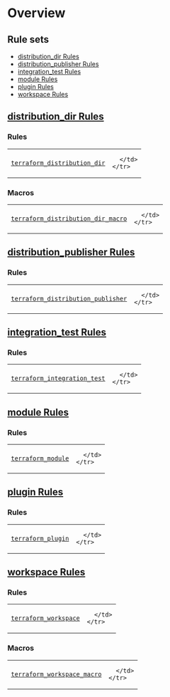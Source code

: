 
# Overview


<nav class="toc">
  <h2>Rule sets</h2>
  <ul>
    <li><a href="#distribution_dir">distribution_dir Rules</a></li>
    <li><a href="#distribution_publisher">distribution_publisher Rules</a></li>
    <li><a href="#integration_test">integration_test Rules</a></li>
    <li><a href="#module">module Rules</a></li>
    <li><a href="#plugin">plugin Rules</a></li>
    <li><a href="#workspace">workspace Rules</a></li>
  </ul>
</nav>

<h2><a href="/distribution_dir.html" id="distribution_dir">distribution_dir Rules</a></h2>

<h3>Rules</h3>
<table class="overview-table">
  <colgroup>
    <col class="col-name" />
    <col class="col-description" />
  </colgroup>
  <tbody>
    <tr>
      <td>
        <a href="/distribution_dir.html#terraform_distribution_dir">
          <code>terraform_distribution_dir</code>
        </a>
      </td>
      <td>
        
      </td>
    </tr>
  </tbody>
</table>
<h3>Macros</h3>
<table class="overview-table">
  <colgroup>
    <col class="col-name" />
    <col class="col-description" />
  </colgroup>
  <tbody>
    <tr>
      <td>
        <a href="/distribution_dir.html#terraform_distribution_dir_macro">
          <code>terraform_distribution_dir_macro</code>
        </a>
      </td>
      <td>
        
      </td>
    </tr>
  </tbody>
</table>
<h2><a href="/distribution_publisher.html" id="distribution_publisher">distribution_publisher Rules</a></h2>

<h3>Rules</h3>
<table class="overview-table">
  <colgroup>
    <col class="col-name" />
    <col class="col-description" />
  </colgroup>
  <tbody>
    <tr>
      <td>
        <a href="/distribution_publisher.html#terraform_distribution_publisher">
          <code>terraform_distribution_publisher</code>
        </a>
      </td>
      <td>
        
      </td>
    </tr>
  </tbody>
</table>
<h2><a href="/integration_test.html" id="integration_test">integration_test Rules</a></h2>

<h3>Rules</h3>
<table class="overview-table">
  <colgroup>
    <col class="col-name" />
    <col class="col-description" />
  </colgroup>
  <tbody>
    <tr>
      <td>
        <a href="/integration_test.html#terraform_integration_test">
          <code>terraform_integration_test</code>
        </a>
      </td>
      <td>
        
      </td>
    </tr>
  </tbody>
</table>
<h2><a href="/module.html" id="module">module Rules</a></h2>

<h3>Rules</h3>
<table class="overview-table">
  <colgroup>
    <col class="col-name" />
    <col class="col-description" />
  </colgroup>
  <tbody>
    <tr>
      <td>
        <a href="/module.html#terraform_module">
          <code>terraform_module</code>
        </a>
      </td>
      <td>
        
      </td>
    </tr>
  </tbody>
</table>
<h2><a href="/plugin.html" id="plugin">plugin Rules</a></h2>

<h3>Rules</h3>
<table class="overview-table">
  <colgroup>
    <col class="col-name" />
    <col class="col-description" />
  </colgroup>
  <tbody>
    <tr>
      <td>
        <a href="/plugin.html#terraform_plugin">
          <code>terraform_plugin</code>
        </a>
      </td>
      <td>
        
      </td>
    </tr>
  </tbody>
</table>
<h2><a href="/workspace.html" id="workspace">workspace Rules</a></h2>

<h3>Rules</h3>
<table class="overview-table">
  <colgroup>
    <col class="col-name" />
    <col class="col-description" />
  </colgroup>
  <tbody>
    <tr>
      <td>
        <a href="/workspace.html#terraform_workspace">
          <code>terraform_workspace</code>
        </a>
      </td>
      <td>
        
      </td>
    </tr>
  </tbody>
</table>
<h3>Macros</h3>
<table class="overview-table">
  <colgroup>
    <col class="col-name" />
    <col class="col-description" />
  </colgroup>
  <tbody>
    <tr>
      <td>
        <a href="/workspace.html#terraform_workspace_macro">
          <code>terraform_workspace_macro</code>
        </a>
      </td>
      <td>
        
      </td>
    </tr>
  </tbody>
</table>
